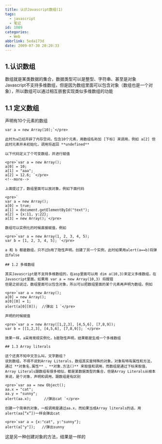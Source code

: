 ```yaml
---
title: 认识Javascript数组(1)
tags:
  - javascript
  - 笔记
id: 1089
categories:
  - Web
abbrlink: 5eda173d
date: 2009-07-30 20:20:33
---
```


## 1.认识数组

数组就是某类数据的集合，数据类型可以是整型、字符串、甚至是对象
Javascript不支持多维数组，但是因为数组里面可以包含对象（数组也是一个对象），所以数组可以通过相互嵌套实现类似多维数组的功能

## 1.1 定义数组

声明有10个元素的数组

    var a = new Array(10);`</pre>

    此时为a已经开辟了内存空间，包含10个元素，用数组名称加 [下标] 来调用，例如 a[2] 但此时元素并未初始化，调用将返回 **undefined**

    以下代码定义了个可变数组，并进行赋值

    <pre>`var a = new Array();
    a[0] = 10;
    a[1] = "aaa";
    a[2] = 12.6; `</pre>
    <!--more-->

    上面提过了，数组里面可以放对象，例如下面代码

    <pre>`
    var a = new Array();
    a[0] = true;
    a[1] = document.getElementById("text");
    a[2] = {x:11, y:22};
    a[3] = new Array();`</pre>

    数组可以实例化的时候直接赋值，例如

    <pre>`var a = new Array(1, 2, 3, 4, 5);
    var b = [1, 2, 3, 4, 5]; `</pre>

    a 和 b 都是数组，只不过b用了隐性声明，创建了另一个实例，此时如果用alert(a==b)将弹出false

    ## 1.2 多维数组

    其实Javascript是不支持多维数组的，在asp里面可以用 dim a(10,3)来定义多维数组，在Javascript里面，如果用 var a = new Array(10,3) 将报错
    但是之前说过，数组里面可以包含对象，所以可以把数组里面的某个元素再声明为数组，例如

    <pre>`var a = new Array();
    a[0] = new Array();
    a[0][0] = 1;
    alert(a[0][0]);  //弹出 1 `</pre>

    声明的时候赋值

    <pre>`var a = new Array([1,2,3], [4,5,6], [7,8,9]);
    var b = [[1,2,3], [4,5,6], [7,8,9]]; `</pre>

    效果一样，a采用常规实例化，b是隐性声明，结果都是生成一个多维数组

    ## 1.3 Array literals

    这个还真不知中文怎么叫，文字数组？
    说到数组，不得不说到Array Literals，数组其实是特殊的对象，对象有特有属性和方法，通过 **对象名.属性** 、**对象.方法()** 来取值和调用，而数组是通过下标来取值，Array Literals跟数组有很多相似，都是某数据类型的集合，但是Array Literals从根本来说，是个对象，声明和调用，跟数组是有区别

    <pre>`var aa = new Object();
    aa.x = "cat";
    aa.y = "sunny";
    alert(aa.x);      //弹出cat `</pre>

    创建一个简单的对象，一般调用是通过aa.x，而如果当成Array literals的话，用alert(aa[“x”])一样会弹出cat

    <pre>`var a = {x:"cat", y:"sunny"};
    alert(a["y"]);   //弹出sunny  

这是另一种创建对象的方法，结果是一样的